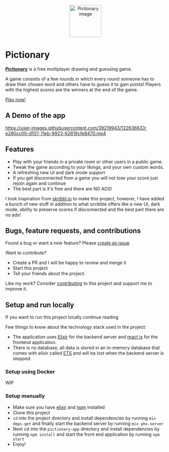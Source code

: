 <p align="center">
  <img src="https://user-images.githubusercontent.com/39219943/122637351-c3843900-d10b-11eb-980e-a3ecd1004960.PNG" height="100" alt="Pictionary image"/>
</p>

# Pictionary

[**Pictionary**](https://pictionary-game.netlify.app/) is a free multiplayer drawing and guessing game.

 A game consists of a few rounds in which every round someone has to draw their chosen word and others have to guess it to gain points! Players with the highest scores are the winners at the end of the game.

[Play now!](https://pictionary-game.netlify.app/)

## A Demo of the app
https://user-images.githubusercontent.com/39219943/122636633-e280cc00-d107-11eb-9923-62819cfe8470.mp4

## Features

* Play with your friends in a private room or other users in a public game.
* Tweak the game according to your likings, and your own custom words.
* A refreshing new UI and dark mode support
* If you get disconnected from a game you will not lose your score just rejoin again and continue
* The best part is it's free and there are NO ADS!

I took inspiration from [skribbl.io](https://skribbl.io/) to make this project, however, I have added a bunch of new stuff in addition to what scribble offers like a new UI, dark mode, ability to preserve scores if disconnected and the best part there are no ads!

## Bugs, feature requests, and contributions

Found a bug or want a new feature?
Please [create an issue](https://github.com/Arp-G/pictionary/issues/new).

Want to contribute?
* Create a PR and I will be happy to review and merge it
* Start this project
* Tell your friends about the project.

Like my work? Consider [contributing](https://www.paypal.com/paypalme/arprokz) to this project and support me to improve it.

## Setup and run locally

If you want to run this project locally continue reading

Few things to know about the technology stack used in the project:
* The application uses [Elixir](https://elixir-lang.org/) for the backend server and [react js](https://reactjs.org/) for the frontend application.
* There is no database, all data is stored in an in-memory database that comes with elixir called [ETS](https://elixirschool.com/en/lessons/specifics/ets/) and will be lost when the backend server is stopped.

### Setup using Docker

WIP

### Setup manually

* Make sure you have [elixir](https://elixir-lang.org/install.html) and [npm](https://www.npmjs.com/get-npm) installed
* Clone this project
* `cd` into the project directory and install dependencies by running `mix deps.get` and finally start the backend server by running `mix phx.server`
* Next cd into the `pictionary-app` directory and install dependencies by running `npm install` and start the front end application by running `npm start` 
* Enjoy!
